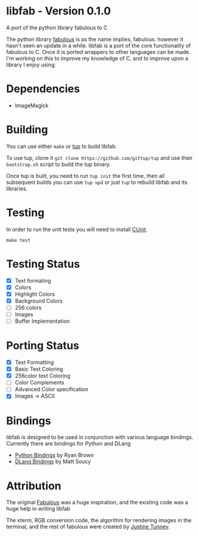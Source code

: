 libfab - Version 0.1.0
======

A port of the python library fabulous to C

The python library [fabulous](https://github.com/jart/fabulous) is as the name implies, fabulous.
however it hasn't seen an update in a while. libfab is a port of the core functionality of fabulous to C.
Once it is ported wrappers to other languages can be made. I'm working on this to improve my knowledge of C,
and to improve upon a library I enjoy using.

Dependencies
============

* ImageMagick

Building
========

You can use either `make` or [tup](https://github.com/gittup/tup) to build
libfab.

To use tup, clone it `git clone https://github.com/gittup/tup` and use
their `bootstrap.sh` script to build the tup binary.

Once tup is built, you need to run `tup init` the first time, then all
subsequent builds you can use `tup upd` or just `tup` to rebuild libfab and its
libraries.

Testing
=======
In order to run the unit tests you will need to install [CUnit](http://cunit.sourceforge.net/).

```
make test
```

Testing Status
==============

- [x] Text formating
- [x] Colors
- [x] Highlight Colors
- [x] Background Colors
- [ ] 256 colors
- [ ] Images
- [ ] Buffer Implementation

Porting Status
==============
- [x] Text Formatting
- [x] Basic Text Coloring
- [x] 256color text Coloring
- [ ] Color Complements
- [ ] Advanced Color specification
- [x] Images -> ASCII

Bindings
========
libfab is designed to be used in conjunction with various language bindings.
Currently there are bindings for Python and DLang
- [Python Bindings](https://github.com/ryansb/tremendous) by Ryan Brown
- [DLang Bindings](https://github.com/msoucy/libfabd) by Matt Soucy

Attribution
============
The original [Fabulous](https://github.com/jart/fabulous) was a huge inspiration, and the existing code was a huge help in writing libfab

The xterm, RGB conversion code, the algorithm for rendering images in the
terminal, and the rest of fabulous were created by [Justine Tunney](https://github.com/jart/).
